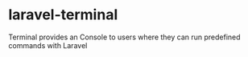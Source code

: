 # laravel-terminal
Terminal provides an Console to users where they can run predefined commands with Laravel
